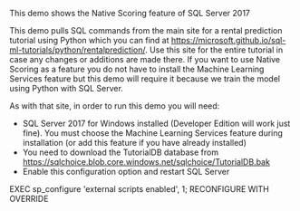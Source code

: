 This demo shows the Native Scoring feature of SQL Server 2017

This demo pulls SQL commands from the main site for a rental prediction tutorial using Python which you can find at https://microsoft.github.io/sql-ml-tutorials/python/rentalprediction/. Use this site for the entire tutorial in case any changes or additions are made there. If you want to use Native Scoring as a feature you do not have to install the Machine Learning Services feature but this demo will require it because we train the model using Python with SQL Server.

As with that site, in order to run this demo you will need:

- SQL Server 2017 for Windows installed (Developer Edition will work just fine). You must choose the Machine Learning Services feature during installation (or add this feature if you have already installed)
- You need to download the TutorialDB database from https://sqlchoice.blob.core.windows.net/sqlchoice/TutorialDB.bak
- Enable this configuration option and restart SQL Server

EXEC sp_configure 'external scripts enabled', 1;
RECONFIGURE WITH OVERRIDE

 


